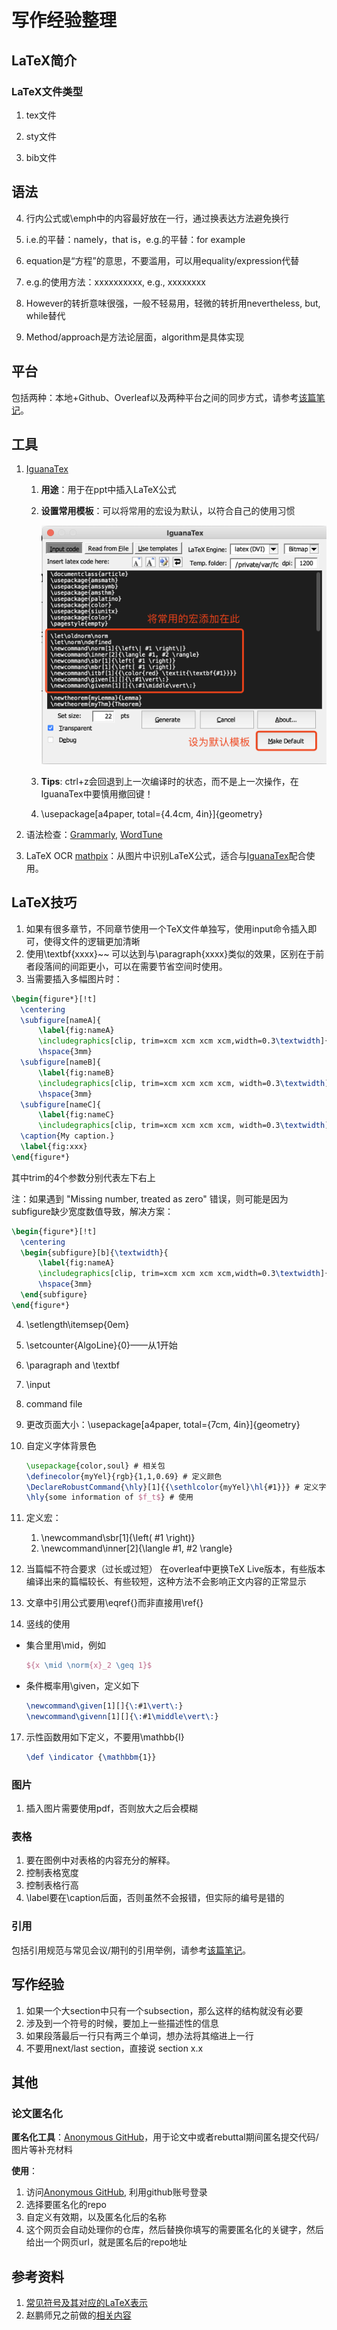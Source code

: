 # 写作经验整理

## LaTeX简介

### LaTeX文件类型

1. tex文件 

2. sty文件

3. bib文件
   
## 语法

4. 行内公式或\emph中的内容最好放在一行，通过换表达方法避免换行

5. i.e.的平替：namely，that is，e.g.的平替：for example

6. equation是“方程”的意思，不要滥用，可以用equality/expression代替

7. e.g.的使用方法：xxxxxxxxxx, e.g., xxxxxxxx

8. However的转折意味很强，一般不轻易用，轻微的转折用nevertheless, but, while替代

9. Method/approach是方法论层面，algorithm是具体实现

## 平台
包括两种：本地+Github、Overleaf以及两种平台之间的同步方式，请参考[该篇笔记](./Platform.md)。

## 工具

1. [IguanaTex](https://github.com/Jonathan-LeRoux/IguanaTex/blob/v1.60.2/README.md) <span id="IguanaTex"></span>
   
   1. **用途**：用于在ppt中插入LaTeX公式
   
   2. **设置常用模板**：可以将常用的宏设为默认，以符合自己的使用习惯
      
      <div align=center><img src="./images/IguanaTeX.png" alt="image-20220919215903881" style="zoom:50%;" /></div>
   
   3. **Tips**: ctrl+z会回退到上一次编译时的状态，而不是上一次操作，在IguanaTex中要慎用撤回键！

   4. \usepackage[a4paper, total={4.4cm, 4in}]{geometry}

2. 语法检查：[Grammarly](https://app.grammarly.com/), [WordTune](https://app.wordtune.com/)

3. LaTeX OCR [mathpix](https://mathpix.com/)：从图片中识别LaTeX公式，适合与[IguanaTex](#IguanaTex)配合使用。

## LaTeX技巧

1. 如果有很多章节，不同章节使用一个TeX文件单独写，使用input命令插入即可，使得文件的逻辑更加清晰
2. 使用\textbf{xxxx}~~ 可以达到与\paragraph{xxxx}类似的效果，区别在于前者段落间的间距更小，可以在需要节省空间时使用。
3. 当需要插入多幅图片时：

```latex
\begin{figure*}[!t]
  \centering
  \subfigure[nameA]{ 
      \label{fig:nameA} 
      \includegraphics[clip, trim=xcm xcm xcm xcm,width=0.3\textwidth]{nameA.pdf}}       
      \hspace{3mm}
  \subfigure[nameB]{ 
      \label{fig:nameB}
      \includegraphics[clip, trim=xcm xcm xcm xcm, width=0.3\textwidth]{nameB.pdf}}  
      \hspace{3mm}   
  \subfigure[nameC]{ 
      \label{fig:nameC}
      \includegraphics[clip, trim=xcm xcm xcm xcm, width=0.3\textwidth]{nameC.pdf}}
  \caption{My caption.}
  \label{fig:xxx}
\end{figure*}
```

其中trim的4个参数分别代表左下右上 

注：如果遇到 "Missing number, treated as zero" 错误，则可能是因为subfigure缺少宽度数值导致，解决方案：

```latex
\begin{figure*}[!t]
  \centering
  \begin{subfigure}[b]{\textwidth}{ 
      \label{fig:nameA} 
      \includegraphics[clip, trim=xcm xcm xcm xcm,width=0.3\textwidth]{nameA.pdf}}       
      \hspace{3mm}
  \end{subfigure}
\end{figure*}
```

4. \setlength\itemsep{0em}

5. \setcounter{AlgoLine}{0}——从1开始

6. \paragraph and \textbf

7. \input

8. command file

9. 更改页面大小：\usepackage[a4paper, total={7cm, 4in}]{geometry}

10. 自定义字体背景色
    
    ```latex
    \usepackage{color,soul} # 相关包
    \definecolor{myYel}{rgb}{1,1,0.69} # 定义颜色 
    \DeclareRobustCommand{\hly}[1]{{\sethlcolor{myYel}\hl{#1}}} # 定义字体背景色命令
    \hly{some information of $f_t$} # 使用
    ```

11. 定义宏：
    
    1. \newcommand\sbr[1]{\left( #1 \right)}
    2. \newcommand\inner[2]{\langle #1, #2 \rangle}



13. 当篇幅不符合要求（过长或过短）
    在overleaf中更换TeX Live版本，有些版本编译出来的篇幅较长、有些较短，这种方法不会影响正文内容的正常显示

14. 文章中引用公式要用\eqref{}而非直接用\ref{}

16. 竖线的使用
* 集合里用\mid，例如
  
  ```latex
  ${x \mid \norm{x}_2 \geq 1}$
  ```
* 条件概率用\given，定义如下
  
  ```latex
  \newcommand\given[1][]{\:#1\vert\:}
  \newcommand\givenn[1][]{\:#1\middle\vert\:}
  ```
17. 示性函数用如下定义，不要用\mathbb{I}
    
    ```latex
    \def \indicator {\mathbbm{1}}
    ```

### 图片

1. 插入图片需要使用pdf，否则放大之后会模糊

### 表格

1. 要在图例中对表格的内容充分的解释。
2. 控制表格宽度
3. 控制表格行高
4. \label要在\caption后面，否则虽然不会报错，但实际的编号是错的

### 引用
包括引用规范与常见会议/期刊的引用举例，请参考[该篇笔记](./Reference.md)。

## 写作经验

1. 如果一个大section中只有一个subsection，那么这样的结构就没有必要
2. 涉及到一个符号的时候，要加上一些描述性的信息
3. 如果段落最后一行只有两三个单词，想办法将其缩进上一行
4. 不要用next/last section，直接说 section x.x

## 其他

### 论文匿名化

**匿名化工具**：[Anonymous GitHub](https://anonymous.4open.science/)，用于论文中或者rebuttal期间匿名提交代码/图片等补充材料

**使用**：

1. 访问[Anonymous GitHub](https://anonymous.4open.science/), 利用github账号登录
2. 选择要匿名化的repo
3. 自定义有效期，以及匿名化后的名称
4. 这个网页会自动处理你的仓库，然后替换你填写的需要匿名化的关键字，然后给出一个网页url，就是匿名后的repo地址

## 参考资料

1. [常见符号及其对应的LaTeX表示](./materials/LatexSymbol.pdf)
2. 赵鹏师兄之前做的[相关内容](./materials/LaTeXAcademicWriting.pdf)